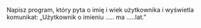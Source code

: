 Napisz program, który pyta o imię i wiek użytkownika i wyświetla komunikat: „Użytkownik o imieniu ….. ma …..lat.”
